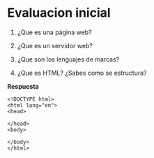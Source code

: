 # Evaluacion inicial

1. ¿Que es una página web?

2. ¿Que es un servidor web?
   
3. ¿Que son los lenguajes de marcas?
   
4. ¿Que es HTML? ¿Sabes como se estructura?
   
**Respuesta**

```
<!DOCTYPE html>
<html lang="en">
<head>

</head>
<body>

</body>
</html>
```